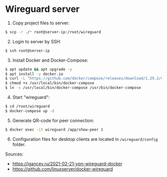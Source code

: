 # Wireguard server

1. Copy project files to server:
```bash
$ scp -r ./* root@server-ip:/root/wireguard
```

2. Login to server by SSH:
```bash
$ ssh root@server-ip
```

3. Install Docker and Docker-Compose:
```bash
$ apt update && apt upgrade -y
$ apt install -y docker.io
$ curl -L "https://github.com/docker/compose/releases/download/1.29.2/docker-compose-$(uname -s)-$(uname -m)" -o /usr/local/bin/docker-compose
$ chmod +x /usr/local/bin/docker-compose
$ ln -s /usr/local/bin/docker-compose /usr/bin/docker-compose
```

4. Start "wireguard":
```bash
$ cd /root/wireguard
$ docker-compose up -d
```

5. Generate QR-code for peer connection:
```bash
$ docker exec -it wireguard /app/show-peer 1
```

6. Configuration files for desktop clients are located in `/wireguard/config` folder. 

Sources:

- https://igancev.ru/2021-02-21-vpn-wireguard-docker
- https://github.com/linuxserver/docker-wireguard

